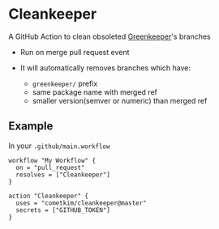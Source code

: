 # Cleankeeper

A GitHub Action to clean obsoleted [Greenkeeper](https://greenkeeper.io/)'s branches

- Run on merge pull request event

- It will automatically removes branches which have:
  - `greenkeeper/` prefix
  - same package name with merged ref
  - smaller version(semver or numeric) than merged ref
  
## Example

In your `.github/main.workflow`

```workflow
workflow "My Workflow" {
  on = "pull_request"
  resolves = ["Cleankeeper"]
}

action "Cleankeeper" {
  uses = "cometkim/cleankeeper@master"
  secrets = ["GITHUB_TOKEN"]
}
```

